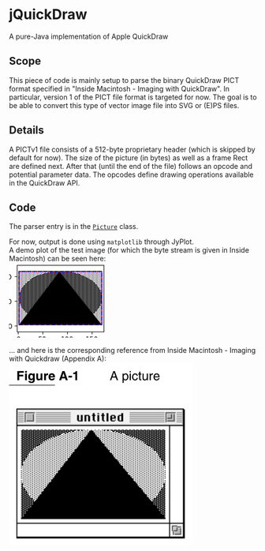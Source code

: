 # jQuickDraw
A pure-Java implementation of Apple QuickDraw

## Scope
This piece of code is mainly setup to parse the binary QuickDraw PICT format specified in "Inside Macintosh - Imaging with QuickDraw".
In particular, version 1 of the PICT file format is targeted for now.
The goal is to be able to convert this type of vector image file into SVG or (E)PS files.

## Details
A PICTv1 file consists of a 512-byte proprietary header (which is skipped by default for now).
The size of the picture (in bytes) as well as a frame Rect are defined next.
After that (until the end of the file) follows an opcode and potential parameter data.
The opcodes define drawing operations available in the QuickDraw API.

## Code
The parser entry is in the [`Picture`](src/main/java/de/labathome/jQuickDraw/Picture.java) class.

For now, output is done using `matplotlib` through JyPlot.  
A demo plot of the test image (for which the byte stream is given in Inside Macintosh) can be seen here:  
![test rendering](demo/test_via_JyPlot.png)

... and here is the corresponding reference from Inside Macintosh - Imaging with Quickdraw (Appendix A):  
![test reference](demo/test_ref.png)

